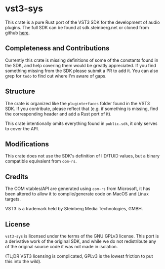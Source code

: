 # vst3-sys

This crate is a pure Rust port of the VST3 SDK for the development of audio plugins. The full SDK can be found at 
sdk.steinberg.net or cloned from github [here](https://github.com/steinbergmedia/vst3sdk). 

## Completeness and Contributions

Currently this crate is missing definitions of some of the constants found in the SDK, and help covering them would be 
greatly appreciated. If you find something missing from the SDK please submit a PR to add it. You can also grep for `todo`
to find out where I'm aware of gaps. 

## Structure

The crate is organized like the `pluginterfaces` folder found in the VST3 SDK. If you contribute, please reflect that
(e.g. if something is missing, find the corresponding header and add a Rust port of it). 

This crate intentionally omits everything found in `public.sdk`, it only serves to cover the API. 

## Modifications 

This crate does not use the SDK's definition of IID/TUID values, but a binary compatible equivalent from `com-rs`. 

## Credits

The COM vtables/API are generated using `com-rs` from Microsoft, it has been altered to allow it to compile/generate
code on MacOS and Linux targets. 

VST3 is a trademark held by Steinberg Media Technologies, GMBH. 

## License

`vst3-sys` is licensed under the terms of the GNU GPLv3 license. This port is a derivative work of the original SDK, and
while we do not redistribute any of the original source code it was not made in isolation.

(TL;DR VST3 licensing is complicated, GPLv3 is the lowest friction to put this into the wild). 

